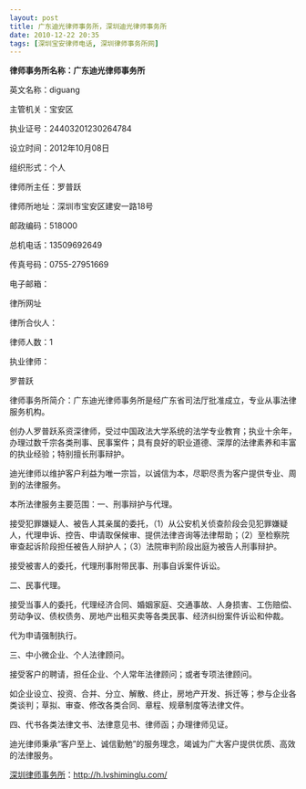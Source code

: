 ```yaml
---
layout: post
title: 广东迪光律师事务所，深圳迪光律师事务所
date: 2010-12-22 20:35
tags: [深圳宝安律师电话, 深圳律师事务所网]
---
```

<strong>律师事务所名称：广东迪光律师事务所</strong>

英文名称：diguang

主管机关：宝安区

执业证号：24403201230264784

设立时间：2012年10月08日

组织形式：个人

律师所主任：罗普跃

律师所地址：深圳市宝安区建安一路18号

邮政编码：518000

总机电话：13509692649

传真号码：0755-27951669

电子邮箱：

律所网址


律所合伙人：

律师人数：1

执业律师：

罗普跃

律师事务所简介：广东迪光律师事务所是经广东省司法厅批准成立，专业从事法律服务机构。

创办人罗普跃系资深律师，受过中国政法大学系统的法学专业教育；执业十余年，办理过数千宗各类刑事、民事案件；具有良好的职业道德、深厚的法律素养和丰富的执业经验；特别擅长刑事辩护。

迪光律师以维护客户利益为唯一宗旨，以诚信为本，尽职尽责为客户提供专业、周到的法律服务。

本所法律服务主要范围：一、刑事辩护与代理。

接受犯罪嫌疑人、被告人其亲属的委托，（1）从公安机关侦查阶段会见犯罪嫌疑人，代理申诉、控告、申请取保候审、提供法律咨询等法律帮助；（2）至检察院审查起诉阶段担任被告人辩护人；（3）法院审判阶段出庭为被告人刑事辩护。

接受被害人的委托，代理刑事附带民事、刑事自诉案件诉讼。

二、民事代理。

接受当事人的委托，代理经济合同、婚姻家庭、交通事故、人身损害、工伤赔偿、劳动争议、债权债务、房地产出租买卖等各类民事、经济纠纷案件诉讼和仲裁。

代为申请强制执行。

三、中小微企业、个人法律顾问。

接受客户的聘请，担任企业、个人常年法律顾问；或者专项法律顾问。

如企业设立、投资、合并、分立、解散、终止，房地产开发、拆迁等；参与企业各类谈判；草拟、审查、修改各类合同、章程、规章制度等法律文件。

四、代书各类法律文书、法律意见书、律师函；办理律师见证。

迪光律师秉承“客户至上、诚信勤勉”的服务理念，竭诚为广大客户提供优质、高效的法律服务。



<a href="http://h.lvshiminglu.com/">深圳律师事务所</a>：<a href="http://h.lvshiminglu.com/">http://h.lvshiminglu.com/</a>

